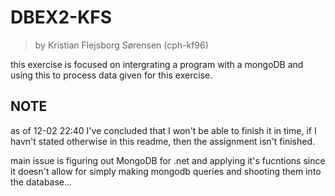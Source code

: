 # DBEX2-KFS
>by Kristian Flejsborg Sørensen (cph-kf96)

this exercise is focused on intergrating a program with a mongoDB and using this to process data given for this exercise.   


## NOTE
as of 12-02 22:40 I've concluded that I won't be able to finish it in time, if I havn't stated otherwise in this readme, then the assignment isn't finished.   

main issue is figuring out MongoDB for .net and applying it's fucntions since it doesn't allow for simply making mongodb queries and shooting them into the database...

